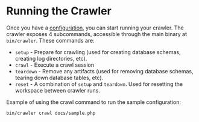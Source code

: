 Running the Crawler
===================

Once you have a [configuration](configuration.md), you can start running your crawler.  The crawler exposes 4 subcommands, accessible through the main binary at `bin/crawler`.  These commands are:

*  `setup` - Prepare for crawling (used for creating database schemas, creating log directories, etc).
*  `crawl` - Execute a crawl session
*  `teardown` - Remove any artifacts (used for removing database schemas, tearing down database tables, etc).
*  `reset` - A combination of `setup` and `teardown`.  Used for resetting the workspace between crawler runs.

Example of using the crawl command to run the sample configuration:

```bash
bin/crawler crawl docs/sample.php
```
